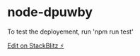 # node-dpuwby

To test the deployement, run 'npm run test'

[Edit on StackBlitz ⚡️](https://stackblitz.com/edit/node-dpuwby)